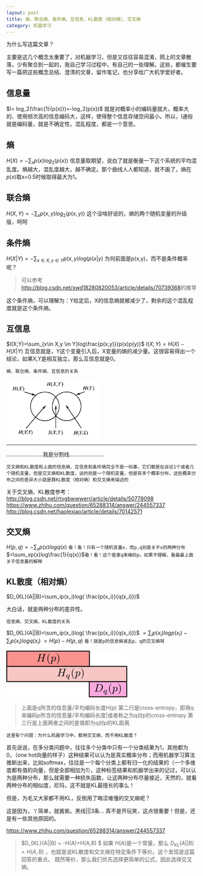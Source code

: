 ```yaml
---
layout: post
title: 熵、联合熵、条件熵、互信息、KL散度（相对熵）、交叉熵
category: 机器学习
---
```


为什么写这篇文章？

主要是这几个概念太重要了，对机器学习，但是又往往容易混淆，网上的文章散落，少有聚合到一起的，我自己学习过程中，有自己的一些理解。这些，都催生要写一篇把这些概念总结、澄清的文章，留作笔记，也分享给广大机学爱好者。

信息量
----
$I= log_2(\frac{1}{p(x)})=-log_2(p(x))$
就是对概率小的编码量就大，概率大的、使用频次高的信息编码大，这样，使得整个信息存储空间最小。所以，I通俗就是编码量，就是不确定性，混乱程度，都是一个意思。

熵
----
$H(X)=-\sum_xp(x)log_2(p(x))$
信息量取期望，说白了就是衡量一下这个系统的平均混乱度。熵越大，混乱度越大，越不确定。那个曲线人人都知道，就不画了，熵在$p(x)$取x=0.5时候取得最大为1。
	
联合熵
----
$H(X,Y)=-\sum_xp(x,y)log_2(p(x,y))$
这个没啥好说的，熵的两个随机变量的升级版，呵呵

条件熵
----
$H(X|Y)=-\sum_{x\in X,y\in Y}p(x,y)log(p(x|y)$
为何前面是p(x,y)，而不是条件概率呢？
>可以参考<http://blog.csdn.net/xwd18280820053/article/details/70739368>的推导

这个条件熵，可以理解为：Y给定后，X的信息熵就被减少了，剩余的这个混乱程度就是这个条件熵。

互信息
----
$I(X;Y)=\sum_{x\in X,y \in Y}log\frac{p(x,y)}{p(x)p(y)}$
$I(X;Y)=H(X)-H(X|Y)$
互信息就是，Y这个变量引入后，X变量的熵的减少量。这很容易得出一个结论，如果X,Y是相互独立，那么互信息就是0。

`熵、联合熵、条件熵、互信息的关系`

![](/images/entropy.png)

------------
........................我是分割线.......................
```
交叉熵和KL散度和上面的信息熵、互信息和条件熵完全不是一码事，它们都是在谈论1个或者几个随机变量，但是交叉熵和KL散度，谈的则是一个随机变量，但是有多个概率分布，这些概率分布之间的差异大小就是靠KL散度（相对熵）和交叉熵来描述的
```
关于交叉熵、KL散度参考：
<http://blog.csdn.net/rtygbwwwerr/article/details/50778098>
<https://www.zhihu.com/question/65288314/answer/244557337>
<http://blog.csdn.net/haolexiao/article/details/70142571>

交叉熵
----
$H(p,q)=-\sum_xp(x)logq(x)$ `看！看！只有一个随机变量x，而p,q则是关于x的两种分布`
$=\sum_xp(x)log\frac{1}{q(x)}$`看！看！这个是拿q来编码p，如果不理解，看最最上面关于信息量的解释`


KL散度（相对熵）
----
$D_{KL}(A||B)=\sum_ip(x_i)log( \frac{p(x_i)}{q(x_i)})$

大白话，就是两种分布的差异性。

`信息熵、交叉熵、KL散度的关系`

$D_{KL}(A||B)=\sum_ip(x_i)log( \frac{p(x_i)}{q(x_i)})$
$=\sum_ip(x_i)logp(x_i)-\sum_ip(x_i)logq(x_i)$
$=H(p)-H(p,q)$ `看！就是p的信息熵减去p、q的交叉熵呀`

![](/images/cross-entropy.png)

>上面是q所含的信息量/平均编码长度H(p) 
>第二行是cross-entropy，即用q来编码p所含的信息量/平均编码长度|或者称之为q对p的cross-entropy 
>第三行是上面两者之间的差值即为q对p的KL距离

`这里有个问题：为什么机器学习中，都用交叉熵，而不用KL散度？`

首先说说，在多分类问题中，往往多个分类中只有一个分类结果为1，其他都为0，（one hot向量的样子）这种结果可以认为是真实概率分布；而用机器学习算法推断出来，比如softmax，往往是一个每个分类上都有归一化的结果的（一个多维度都有值的向量，但是全部相加为1），这种标签结果和机器学出来的记过，可以认为是两种分布，那么就需要一种损失函数，让这两种分布尽量接近，天然的，就看两种分布的相似度，尼玛，这不就是KL最擅长的事么！

但是，为毛又大家都不用KL，反倒用了晦涩难懂的交叉熵呢？

这是因为，丫简单，就酱紫。黑线|||3条...
真不是开玩笑，这点很重要！但是，还是有一些其他原因的。

<https://www.zhihu.com/question/65288314/answer/244557337>
>$D_{KL}(A||B) = -H(A)+H(A,B) $
>如果 $H(A)$是一个常量，那么 $D_{KL}(A||B) = H(A,B)$  ，也就是说KL散度和交叉熵在特定条件下等价。这个发现是这篇回答的重点。
>既然等价，那么我们优先选择更简单的公式，因此选择交叉熵。
